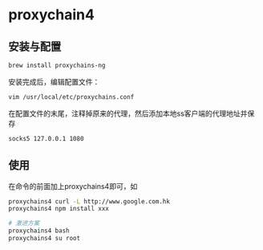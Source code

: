 # proxychain4

## 安装与配置
```bash
brew install proxychains-ng 
```

安装完成后，编辑配置文件：

```bash
vim /usr/local/etc/proxychains.conf
```

在配置文件的末尾，注释掉原来的代理，然后添加本地ss客户端的代理地址并保存

```
socks5 127.0.0.1 1080
```

## 使用
在命令的前面加上proxychains4即可，如

```bash
proxychains4 curl -L http://www.google.com.hk
proxychains4 npm install xxx

# 激进方案
proxychains4 bash 
proxychains4 su root
```


